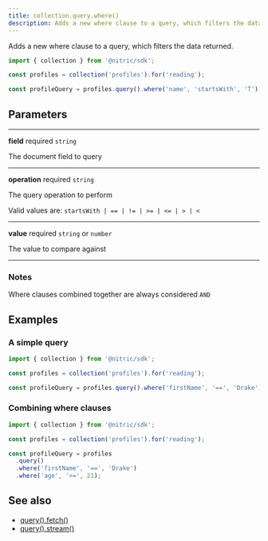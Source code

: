 ```yaml
---
title: collection.query.where()
description: Adds a new where clause to a query, which filters the data returned.
---
```


Adds a new where clause to a query, which filters the data returned.

```javascript
import { collection } from '@nitric/sdk';

const profiles = collection('profiles').for('reading');

const profileQuery = profiles.query().where('name', 'startsWith', 'T');
```

## Parameters

---

**field** required `string`

The document field to query

---

**operation** required `string`

The query operation to perform

Valid values are: `startsWith | == | != | >= | <= | > | <`

---

**value** required `string` or `number`

The value to compare against

---

### Notes

Where clauses combined together are always considered `AND`

## Examples

### A simple query

```javascript
import { collection } from '@nitric/sdk';

const profiles = collection('profiles').for('reading');

const profileQuery = profiles.query().where('firstName', '==', 'Drake');
```

### Combining where clauses

```javascript
import { collection } from '@nitric/sdk';

const profiles = collection('profiles').for('reading');

const profileQuery = profiles
  .query()
  .where('firstName', '==', 'Drake')
  .where('age', '>=', 21);
```

## See also

- [query().fetch()](./collection-query-fetch.md)
- [query().stream()](./collection-query-stream.md)
